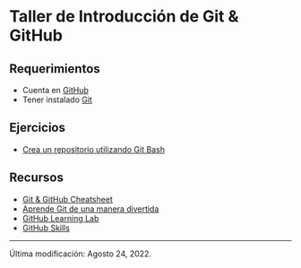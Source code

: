 # Taller de Introducción de Git & GitHub

## Requerimientos
- Cuenta en [GitHub](https://github.com/)
- Tener instalado [Git](https://git-scm.com/downloads)

## Ejercicios

- [Crea un repositorio utilizando Git Bash](https://github.com/mlsayucatan/taller-git-github/tree/main/Ejercicios/Intro-git-bash)

## Recursos
- [Git & GitHub Cheatsheet](https://training.github.com/downloads/es_ES/github-git-cheat-sheet/)
- [Aprende Git de una manera divertida](https://ohmygit.org/)
- [GitHub Learning Lab](https://lab.github.com/)
- [GitHub Skills](https://skills.github.com/)

---

Última modificación: Agosto 24, 2022.
